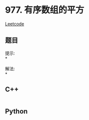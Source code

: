 # 977. 有序数组的平方
[Leetcode](https://leetcode.cn/problems/squares-of-a-sorted-array/)

## 题目


提示:  
* 

解法:  
* 


## C++
```

```

## Python
```

```

